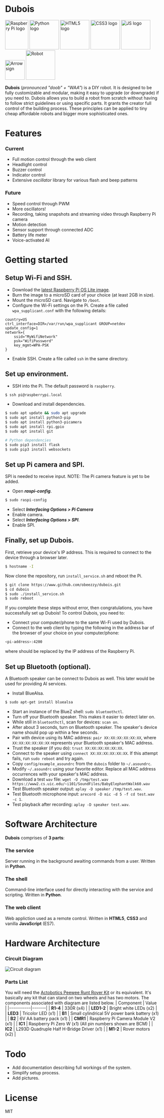 # Dubois
<div style='dislay: inline'>
<img alt='Raspberry Pi logo' src='https://github.com/obeezzy/dubois/blob/master/docs/images/pi-logo.svg' width='76' height='96'>
<img alt='Python logo' src='https://github.com/obeezzy/dubois/blob/master/docs/images/python-logo.svg' width='96' height='96'>
<img alt='HTML5 logo' src='https://github.com/obeezzy/dubois/blob/master/docs/images/html5-logo.svg' width='96' height='96'>
<img alt='CSS3 logo' src='https://github.com/obeezzy/dubois/blob/master/docs/images/css3-logo.svg' width='96' height='96'>
<img alt='JS logo' src='https://github.com/obeezzy/dubois/blob/master/docs/images/js-logo.svg' width='96' height='96'>
<img alt='Arrow sign' src='https://github.com/obeezzy/dubois/blob/master/docs/images/arrow-sign.svg' width='64' height='64'>
<img alt='Robot' src='https://github.com/obeezzy/dubois/blob/master/docs/images/robot.png' width='96' height='96'>
</div>

**Dubois** (*pronounced "doob" + "WAA"*) is a DIY robot. It is designed to be fully customizable and modular, making it easy to upgrade (or downgrade) if you need to.
Dubois allows you to build a robot from scratch without having to follow strict guidelines or using specific parts. It grants the creator full control of the building process. These principles can be applied to tiny cheap affordable robots and bigger more sophisticated ones.

# Features
### Current
- Full motion control through the web client
- Headlight control
- Buzzer control
- Indicator control
- Extensive *oscillator* library for various flash and beep patterns

### Future
- Speed control through PWM
- More oscillators!
- Recording, taking snapshots and streaming video through Raspberry Pi camera
- Motion detection
- Sensor support through connected ADC
- Battery life meter
- Voice-activated AI

# Getting started
## Setup Wi-Fi and SSH.
- Download the [latest Raspberry Pi OS Lite image](https://www.raspberrypi.org/downloads/raspberry-pi-os).
- Burn the image to a microSD card of your choice (at least 2GB in size).
- Mount the microSD card. Navigate to `/boot`.
- Configure the Wi-Fi settings on the Pi. Create a file called `wpa_supplicant.conf` with the following details:
```
country=US
ctrl_interface=DIR=/var/run/wpa_supplicant GROUP=netdev
update_config=1
network={
    ssid="MyWifiNetwork"
    psk="WifiPassword"
    key_mgmt=WPA-PSK
}
```
- Enable SSH. Create a file called `ssh` in the same directory.

## Set up environment.
- SSH into the Pi. The default password is `raspberry`.
```sh
$ ssh pi@raspberrypi.local
```
- Download and install dependencies.
```sh
$ sudo apt update && sudo apt upgrade
$ sudo apt install python3-pip
$ sudo apt install python3-picamera
$ sudo apt install rpi.gpio
$ sudo apt install git

# Python dependencies
$ sudo pip3 install flask
$ sudo pip3 install websockets
```

## Set up Pi camera and SPI.
SPI is needed to receive input.
NOTE: The Pi camera feature is yet to be added.
- Open ***raspi-config***.
```sh
$ sudo raspi-config
```
- Select ***Interfacing Options > Pi Camera***
- Enable camera.
- Select ***Interfacing Options > SPI***.
- Enable SPI.

## Finally, set up Dubois.
First, retrieve your device's IP address. This is required to connect to the device through a browser later.
```sh
$ hostname -I
```
Now clone the repository, run `install_service.sh` and reboot the Pi.
```sh
$ git clone https://www.github.com/obeezzy/dubois.git
$ cd dubois
$ sudo ./install_service.sh
$ sudo reboot
```

If you complete these steps without error, then congratulations, you have successfully set up Dubois! To control Dubois, you need to:
- Connect your computer/phone to the same Wi-Fi used by Dubois.
- Connect to the web client by typing the following in the address bar of the browser of your choice on your computer/phone:
```sh
<pi-address>:4200
```
where **<pi-address>** should be replaced by the IP address of the Raspberry Pi.

## Set up Bluetooth (optional).
A Bluetooth speaker can be connect to Dubois as well. This later would be used for providing AI services.
- Install BlueAlsa.
```sh
$ sudo apt-get install bluealsa
```
- Start an instance of the BlueZ shell: `sudo bluetoothctl`.
- Turn off your Bluetooth speaker. This makes it easier to detect later on.
- While still in `bluetoothctl`, scan for devices: `scan on`.
- After about 3 seconds, turn on Bluetooth speaker. The speaker's device name should pop up within a few seconds.
- Pair with device using its MAC address: `pair XX:XX:XX:XX:XX:XX`, where `XX:XX:XX:XX:XX:XX` represents your Bluetooth speaker's MAC address.
- Trust the speaker (if you do): `trust XX:XX:XX:XX:XX:XX`.
- Connect to the speaker using `connect XX:XX:XX:XX:XX:XX`. If this attempt fails, run `sudo reboot` and try again.
- Copy `config/example_asoundrc` from the `dubois` folder to `~/.asoundrc`.
- Modify `~/.asoundrc` using your favorite editor. Replace all MAC address occurrences with your speaker's MAC address.
- Download a test `wav` file: `wget -O /tmp/test.wav https://www2.cs.uic.edu/~i101/SoundFiles/BabyElephantWalk60.wav`
- Test Bluetooth speaker output: `aplay -D speaker /tmp/test.wav`.
- Test Bluetooth microphone input: `arecord -D mic -d 5 -f cd test.wav -c 1`.
- Test playback after recording: `aplay -D speaker test.wav`.

# Software Architecture
**Dubois** comprises of **3 parts**:

### The service
Server running in the background awaiting commands from a user. Written in **Python**.

### The shell
Command-line interface used for directly interacting with the service and scripting. Written in **Python**.

### The web client
Web appliction used as a remote control. Written in **HTML5**, **CSS3** and vanilla **JavaScript** (ES7).

# Hardware Architecture
### Circuit Diagram
![Circuit diagram](https://github.com/obeezzy/dubois/blob/master/docs/images/v0.1.0.png)

### Parts List
You will need the [Actobotics Peewee Runt Rover Kit](https://www.microcenter.com/product/449366/peewee-runt-rover-kit) or its equivalent. It's basically any kit that can stand on two wheels and has two motors. The components associated with diagram are listed below.
| Component | Value |
|-----------|-------|
| **R1-4** | 330R (x4) |
| **LED1-2** | Bright white LEDs (x2) |
| **LED3** | Tricolor LED (x1) |
| **B1** | Small cylindrical 5V power bank battery (x1) |
| **B2** | 6V AA battery pack (x1) |
| **CMR1** | Raspberry Pi Camera Module V2 (x1) |
| **IC1** | Raspberry Pi Zero W (x1) (All pin numbers shown are BCM) |
| **IC2** | L293D Quadruple Half H-Bridge Driver (x1) |
| **M1-2** | Rover motors (x2) |

# Todo
- Add documentation describing full workings of the system.
- Simplify setup process.
- Add pictures.

# License
MIT

